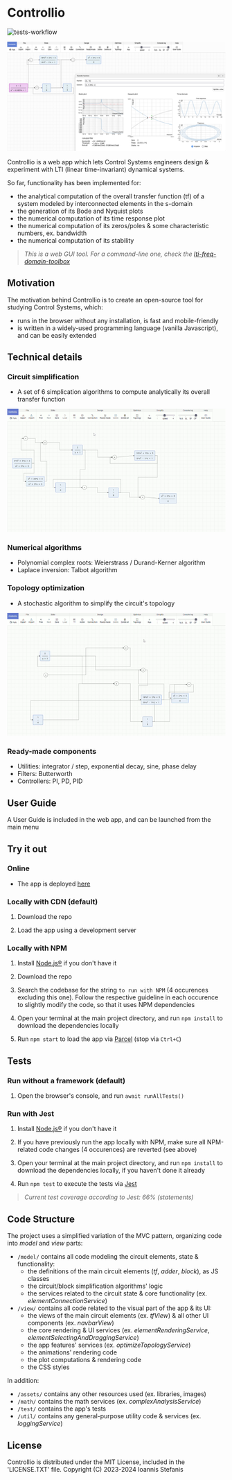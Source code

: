# Controllio

![tests-workflow](https://github.com/istefanis/controllio/actions/workflows/tests.yml/badge.svg)

![app-preview](https://github.com/istefanis/controllio/blob/main/assets/img/app.png)

Controllio is a web app which lets Control Systems engineers design & experiment with LTI (linear time-invariant) dynamical systems.

So far, functionality has been implemented for:

- the analytical computation of the overall transfer function (tf) of a system modeled by interconnected elements in the s-domain
- the generation of its Bode and Nyquist plots
- the numerical computation of its time response plot
- the numerical computation of its zeros/poles & some characteristic numbers, ex. bandwidth
- the numerical computation of its stability

> _This is a web GUI tool. For a command-line one, check the [lti-freq-domain-toolbox](https://github.com/istefanis/lti-freq-domain-toolbox)_

## Motivation

The motivation behind Controllio is to create an open-source tool for studying Control Systems, which:

- runs in the browser without any installation, is fast and mobile-friendly
- is written in a widely-used programming language (vanilla Javascript), and can be easily extended

## Technical details

### Circuit simplification

- A set of 6 simplication algorithms to compute analytically its overall transfer function

![circuit simplification](https://github.com/istefanis/controllio/blob/main/assets/img/circuit-simplification.gif)

### Numerical algorithms

- Polynomial complex roots: Weierstrass / Durand-Kerner algorithm
- Laplace inversion: Talbot algorithm

### Topology optimization

- A stochastic algorithm to simplify the circuit's topology

![topology optimization](https://github.com/istefanis/controllio/blob/main/assets/img/topology-optimization.gif)

### Ready-made components

- Utilities: integrator / step, exponential decay, sine, phase delay
- Filters: Butterworth
- Controllers: PI, PD, PID

## User Guide

A User Guide is included in the web app, and can be launched from the main menu

## Try it out

### Online

- The app is deployed [here](https://istefanis.github.io/controllio)

### Locally with CDN (default)

1. Download the repo

2. Load the app using a development server

### Locally with NPM

1. Install [Node.js®](https://nodejs.org) if you don't have it

2. Download the repo

3. Search the codebase for the string `to run with NPM` (4 occurences excluding this one). Follow the respective guideline in each occurence to slightly modify the code, so that it uses NPM dependencies

4. Open your terminal at the main project directory, and run `npm install` to download the dependencies locally

5. Run `npm start` to load the app via [Parcel](https://parceljs.org/) (stop via `Ctrl+C`)

## Tests

### Run without a framework (default)

1. Open the browser's console, and run `await runAllTests()`

### Run with Jest

1. Install [Node.js®](https://nodejs.org) if you don't have it

2. If you have previously run the app locally with NPM, make sure all NPM-related code changes (4 occurences) are reverted (see above)

3. Open your terminal at the main project directory, and run `npm install` to download the dependencies locally, if you haven't done it already

4. Run `npm test` to execute the tests via [Jest](https://jestjs.io/)

> _Current test coverage according to Jest: 66% (statements)_

## Code Structure

The project uses a simplified variation of the MVC pattern, organizing code into _model_ and _view_ parts:

- `/model/` contains all code modeling the circuit elements, state & functionality:
  - the definitions of the main circuit elements (_tf_, _adder_, _block_), as JS classes
  - the circuit/block simplification algorithms' logic
  - the services related to the circuit state & core functionality (ex. _elementConnectionService_)
- `/view/` contains all code related to the visual part of the app & its UI:
  - the views of the main circuit elements (ex. _tfView_) & all other UI components (ex. _navbarView_)
  - the core rendering & UI services (ex. _elementRenderingService_, _elementSelectingAndDraggingService_)
  - the app features' services (ex. _optimizeTopologyService_)
  - the animations' rendering code
  - the plot computations & rendering code
  - the CSS styles

In addition:

- `/assets/` contains any other resources used (ex. libraries, images)
- `/math/` contains the math services (ex. _complexAnalysisService_)
- `/test/` contains the app's tests
- `/util/` contains any general-purpose utility code & services (ex. _loggingService_)

## License

Controllio is distributed under the MIT License, included in the 'LICENSE.TXT' file.
Copyright (C) 2023-2024 Ioannis Stefanis
